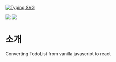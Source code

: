 [![Typing SVG](https://readme-typing-svg.demolab.com?font=Fira+Code&size=24&pause=1000&width=435&lines=TodoList-React)](https://git.io/typing-svg)
 
 <div>
<img src="https://img.shields.io/badge/javascript-F7DF1E?style=for-the-badge&logo=javascript&logoColor=black">
<img src="https://img.shields.io/badge/react-61DAFB?style=for-the-badge&logo=react&logoColor=black">
</div>

#
 


# 소개
Converting TodoList from vanilla javascript to react
